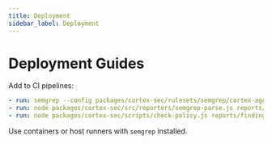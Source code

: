 ```yaml
---
title: Deployment
sidebar_label: Deployment
---
```


# Deployment Guides

Add to CI pipelines:

```yaml
- run: semgrep --config packages/cortex-sec/rulesets/semgrep/cortex-aggregate.yml --json &gt; reports/security.json
- run: node packages/cortex-sec/src/reporters/semgrep-parse.js reports/security.json &gt; reports/findings.json
- run: node packages/cortex-sec/scripts/check-policy.js reports/findings.json
```

Use containers or host runners with `semgrep` installed.
